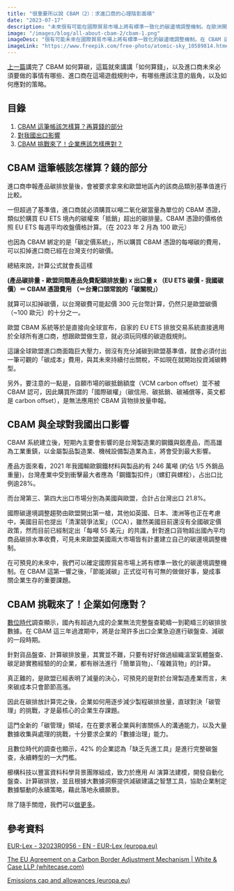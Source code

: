 ```yaml
---
title: "很重要所以說 CBAM（2）：求進口商的心理陰影面積"
date: "2023-07-17"
description: "未來很有可能在國際貿易市場上將有標準一致化的碳邊境調整機制。在歐洲開出 CBAM 第一響之後，「節能減碳」正式從可有可無的做做好事，變成事關企業生存的重要課題。上一篇講完了 CBAM 如何算碳，這篇就來講講「如何算錢」，以及進口商未來必須要做的事情有哪些、進口商在這場遊戲規則中，有哪些應該注意的眉角，以及如何應對的策略。"
image: "/images/blog/all-about-cbam-2/cbam-1.png"
imageDesc: "很有可能未來在國際貿易市場上將有標準一致化的碳邊境調整機制。在 CBAM 這第一響之後，「節能減碳」正式從可有可無的做做好事，變成事關企業生存的重要課題。"
imageLink: "https://www.freepik.com/free-photo/atomic-sky_10589814.htm#query=factory%20emission&position=40&from_view=search&track=ais"
---
```


<p><a href="./all-about-cbam-1">上一篇</a>講完了 CBAM 如何算碳，這篇就來講講「如何算錢」，以及進口商未來必須要做的事情有哪些、進口商在這場遊戲規則中，有哪些應該注意的眉角，以及如何應對的策略。</p>
<h2 id="-">目錄</h2>
<ol>
    <li><a href="#cbam-ho-to-count-money">CBAM 這筆帳該怎樣算？再算錢的部分</a></li>
    <li><a href="#cbam-export-impact-to-taiwan">對我國出口影響</a></li>
    <li><a href="#cbam-how-to-cope-with">CBAM 挑戰來了！企業應該怎樣應對？</a></li>
</ol>
<h2 id="cbam-ho-to-count-money">CBAM 這筆帳該怎樣算？錢的部分</h2>
<p>進口商申報產品碳排放量後，會被要求拿來和歐盟地區內的該商品類別基準值進行比較。</p>
<p>一但超過了基準值，進口商就必須購買以噸二氧化碳當量為單位的 CBAM 憑證，類似於購買 EU ETS 境內的碳權來「抵銷」超出的碳排量。CBAM 憑證的價格依照 EU ETS 每週平均收盤價格計算。（在 2023 年 2 月為 100 歐元）</p>
<p>也因為 CBAM 綁定的是「碳定價系統」，所以購買 CBAM 憑證的每噸碳的費用，可以扣掉進口商已經在台灣支付的碳價。</p>
<p>總結來說，計算公式就會長這樣</p>
<p><strong>(產品碳排量 - 歐盟同類產品免費配額排放量) x 出口量 x （EU ETS 碳價 - 我國碳價）＝ CBAM 憑證費用 （＝台灣口頭常說的「碳關稅」）</strong></p>
<p>就算可以扣掉碳價，以台灣碳費可能起價 300 元台幣計算，仍然只是歐盟碳價（~100 歐元）的十分之一。</p>
<p>歐盟 CBAM 系統等於是直接向全球宣布，自家的 EU ETS 排放交易系統直接適用於全球所有進口商，想跟歐盟做生意，就必須玩同樣的碳遊戲規則。</p>
<p>這讓全球歐盟進口商面臨巨大壓力，弱沒有充分減碳到歐盟基準值，就會必須付出一筆可觀的「碳成本」費用，與其未來持續付出關稅，不如現在就開始投資減碳轉型。</p>
<p>另外，要注意的一點是，自願市場的碳抵銷額度（VCM carbon offset）並不被 CBAM 認可，因此購買所謂的「國際碳權」（碳信用、碳抵銷、碳補償等，英文都是 carbon offset），是無法應用於 CBAM 貨物排放量申報。</p>
<h2 id="cbam-export-impact-to-taiwan">CBAM 與全球對我國出口影響</h2>
<p>CBAM 系統建立後，短期內主要會影響的是台灣製造業的鋼鐵與鋁產品，而高雄為工業重鎮，以金屬製品製造業、機械設備製造業為主，將會受到最大影響。</p>
<p>產品方面來看，2021 年我國輸歐鋼鐵材料與製品約有 246 萬噸 (約佔 1/5 外銷品重量)，台灣產業中受到衝擊最大者應為「鋼鐵製扣件」（螺釘與螺栓），占出口比例逾28%。</p>
<p>而台灣第三、第四大出口市場分別為美國與歐盟，合計占台灣出口 21.8%。</p>
<p>國際碳邊境調整趨勢由歐盟開出第一槍，其他如英國、日本、澳洲等也正在考慮中，美國目前也提出「清潔競爭法案」（CCA），雖然美國目前還沒有全國碳定價政策，然而目前已經制定出「每噸 55 美元」的共識，針對進口貨物超出國內平均商品碳排水準收費，可見未來歐盟美國兩大市場皆有計畫建立自己的碳邊境調整機制。</p>
<p>在可預見的未來中，我們可以確定國際貿易市場上將有標準一致化的碳邊境調整機制。在 CBAM 這第一響之後，「節能減碳」正式從可有可無的做做好事，變成事關企業生存的重要課題。</p>
<h2 id="cbam-how-to-cope-with">CBAM 挑戰來了！企業如何應對？</h2>
<p><a href="https://www.bnext.com.tw/article/68882/carbon-trans-data-corp-april">數位時代</a>調查顯示，國內有超過九成的企業無法完整盤查範疇一到範疇三的碳排放數據。在 CBAM 這三年過渡期中，將是台灣許多出口企業急迫進行碳盤查、減碳的一段時期。</p>
<p>針對貨品盤查、計算碳排放量，其實並不難，只要有好好做過組織溫室氣體盤查、碳足跡實務經驗的的企業，都有辦法進行「簡單貨物」、「複雜貨物」的計算。</p>
<p>真正難的，是歐盟已經表明了減量的決心，可預見的是對於台灣製造產業而言，未來碳成本只會節節高漲。</p>
<p>因此在碳排放計算完之後，企業如何用逐步減少製程碳排放量，直球對決「碳管理」的挑戰，才是最核心的企業生存課題。</p>
<p>這門全新的「碳管理」領域，在在要求著企業與利害關係人的溝通能力，以及大量數據收集與處理的挑戰，十分要求企業的「數據治理」能力。</p>
<p>且數位時代的調查也顯示，42% 的企業認為「缺乏先進工具」是進行完整碳盤查，永續轉型的一大門檻。</p>
<p>櫛構科技以豐富資料科學背景團隊組成，致力於應用 AI 演算法建模，開發自動化盤查、計算碳排放，並且根據大數據洞察提供減碳建議之智慧工具，協助企業制定數據驅動的永續策略，藉此落地永續願景。</p>
<p>除了隨手關燈，我們可以<a href="https://combogic.com/">做更多</a>。</p>
<h2 id="-">參考資料</h2>
<p><a href="https://eur-lex.europa.eu/eli/reg/2023/956/oj">EUR-Lex - 32023R0956 - EN - EUR-Lex (europa.eu)</a></p>
<p><a href="https://www.whitecase.com/insight-alert/eu-agreement-carbon-border-adjustment-mechanism">The EU Agreement on a Carbon Border Adjustment Mechanism | White &amp; Case LLP (whitecase.com)</a></p>
<p><a href="https://climate.ec.europa.eu/eu-action/eu-emissions-trading-system-eu-ets/emissions-cap-and-allowances_en">Emissions cap and allowances (europa.eu)</a></p>


